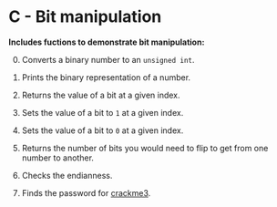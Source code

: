 # C - Bit manipulation
**Includes fuctions to demonstrate bit manipulation:**

0. Converts a binary number to an `unsigned int`.

1. Prints the binary representation of a number.

2. Returns the value of a bit at a given index.

3. Sets the value of a bit to `1` at a given index.

4. Sets the value of a bit to `0` at a given index.

5. Returns the number of bits you would need to flip to get from one number to another.

100. Checks the endianness.

101. Finds the password for [crackme3](./crackme3).

